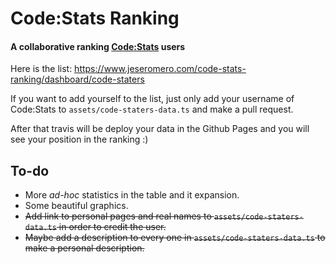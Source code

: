 # Code:Stats Ranking
#### A collaborative ranking [Code:Stats](https://codestats.net/) users

Here is the list: https://www.jeseromero.com/code-stats-ranking/dashboard/code-staters

If you want to add yourself to the list, just only add your username of Code:Stats to ``assets/code-staters-data.ts`` and make a pull request.

After that travis will be deploy your data in the Github Pages and you will see your position in the ranking :)

## To-do
* More *ad-hoc* statistics in the table and it expansion.
* Some beautiful graphics.
* ~~Add link to personal pages and real names to ``assets/code-staters-data.ts`` in order to credit the user.~~
* ~~Maybe add a description to every one in ``assets/code-staters-data.ts`` to make a personal description.~~ 
